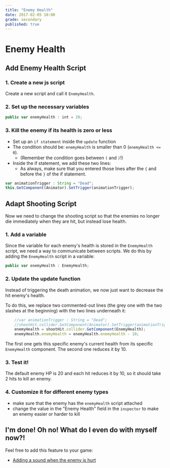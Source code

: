 ```yaml
---
title: "Enemy Health"
date: 2017-02-05 10:00
grade: secondary
published: true
---
```


# Enemy Health

## Add Enemy Health Script

### 1. Create a new js script

Create a new script and call it `EnemyHealth`.

### 2. Set up the necessary variables
```javascript
public var enemyHealth : int = 20;
```

### 3. Kill the enemy if its health is zero or less
- Set up an `if statement` inside the `update` function
- The condition should be: `enemyHealth` is smaller than 0 (`enemyHealth <= 0`).
  - (Remember the condition goes between `(` and `)`!)
- Inside the if statement, we add these two lines:
  - As always, make sure that you entered those lines after the `{` and before the `}` of the if statement.

```javascript
var animationTrigger : String = "Dead";
this.GetComponent(Animator).SetTrigger(animationTrigger);
```

## Adapt Shooting Script
Now we need to change the shooting script so that the enemies no longer die immediately when they are hit, but instead lose health.

### 1. Add a variable
Since the variable for each enemy's health is stored in the `EnemyHealth` script, we need a way to communicate between scripts. We do this by adding the `EnemyHealth` script in a variable:

```javascript
public var enemyHealth : EnemyHealth;
```

### 2. Update the update function
Instead of triggering the death animation, we now just want to decrease the hit enemy's health.

To do this, we replace two commented-out lines (the grey one with the two slashes at the beginning) with the two lines underneath it:

```javascript
    //var animationTrigger : String = "Dead";
    //shootHit.collider.GetComponent(Animator).SetTrigger(animationTrigger);
    enemyHealth = shootHit.collider.GetComponent(EnemyHealth);
    enemyHealth.enemyHealth = enemyHealth.enemyHealth - 10;
```

The first one gets this specific enemy's current health from its specific `EnemyHealth` component. The second one reduces it by 10.

### 3. Test it!
The default enemy HP is 20 and each hit reduces it by 10, so it should take 2 hits to kill an enemy.

### 4. Customize it for different enemy types

- make sure that the enemy has the `enemyHealth` script attached
- change the value in the "Enemy Health" field in the `inspector` to make an enemy easier or harder to kill


## I'm done! Oh no! What do I even do with myself now?!

Feel free to add this feature to your game:

- [Adding a sound when the enemy is hurt](https://cgp-2017.github.io/blog/2017/02/05/Enemy-Damage-Sound.html)
